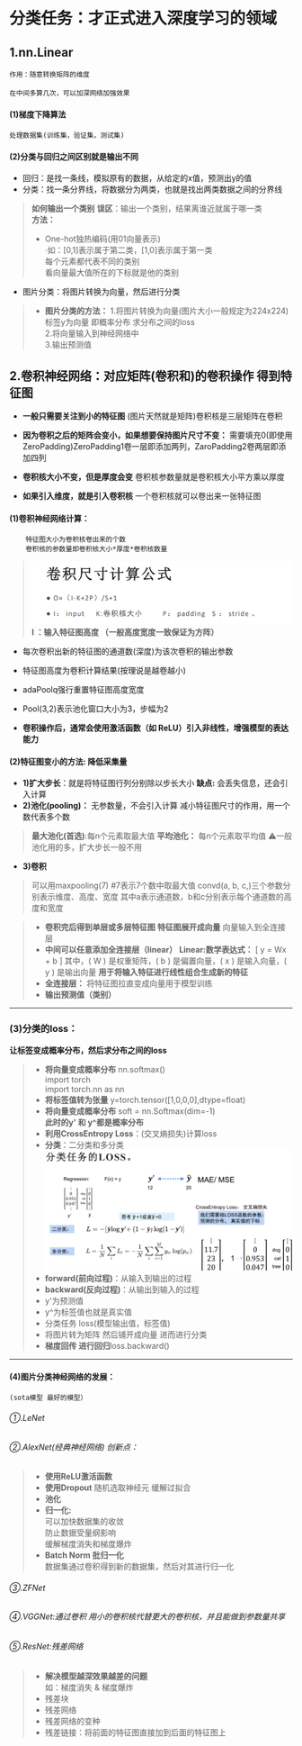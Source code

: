 # 分类任务：才正式进入深度学习的领域
## 1.nn.Linear  
    作用：随意转换矩阵的维度  

    在中间多算几次，可以加深网络加强效果  
#### (1)梯度下降算法  
    处理数据集(训练集，验证集，测试集)  

#### (2)分类与回归之间区别就是输出不同  
- 回归：是找一条线，模拟原有的数据，从给定的x值，预测出y的值  
- 分类：找一条分界线，将数据分为两类，也就是找出两类数据之间的分界线  
>**如何输出一个类别** 
**误区**：输出一个类别，结果离谁近就属于哪一类  
**方法：**  
>- One-hot独热编码(用01向量表示)  
            ·如：[0,1]表示属于第二类，[1,0]表示属于第一类  
            每个元素都代表不同的类别  
            看向量最大值所在的下标就是他的类别
- 图片分类：将图片转换为向量，然后进行分类
>- **图片分类的方法：**
            1.将图片转换为向量(图片大小一般规定为224x224)  
            标签y为向量  即概率分布 求分布之间的loss  
            2.将向量输入到神经网络中  
            3.输出预测值  

## 2.卷积神经网络：**对应矩阵(卷积和)的卷积操作 得到特征图** 
- **一般只需要关注到小的特征图**
    (图片天然就是矩阵)卷积核是三层矩阵在卷积

- **因为卷积之后的矩阵会变小，如果想要保持图片尺寸不变：**
  需要填充0(即使用ZeroPadding)ZeroPadding1卷一层即添加两列，ZaroPadding2卷两层即添加四列  
- **卷积核大小不变，但是厚度会变** 
    卷积核参数量就是卷积核大小平方乘以厚度
- **如果引入维度，就是引入卷积核**
一个卷积核就可以卷出来一张特征图

#### (1)**卷积神经网络计算：**
        特征图大小为卷积核卷出来的个数
        卷积核的参数量即卷积核大小*厚度*卷积核数量

>![卷积尺寸计算](images/卷积计算.png)
>**I ：输入特征图高度 （一般高度宽度一致保证为方阵）**

- 每次卷积出新的特征图的通道数(深度)为该次卷积的输出参数
- 特征图高度为卷积计算结果(按理说是越卷越小)

- adaPoolq强行重置特征图高度宽度
- Pool(3,2)表示池化窗口大小为3，步幅为2

- **卷积操作后，通常会使用激活函数（如 ReLU）引入非线性，增强模型的表达能力**
#### (2)特征图变小的方法: 降低采集量
- **1)扩大步长**：就是将特征图行列分别除以步长大小
**缺点:** 会丢失信息，还会引入计算
- **2)池化(pooling)：** 无参数量，不会引入计算 减小特征图尺寸的作用，用一个数代表多个数
>**最大池化(首选)**:每n个元素取最大值
**平均池化：** 每n个元素取平均值
        ⚠一般池化用的多，扩大步长一般不用
- **3)卷积**
>可以用maxpooling(7) #7表示7个数中取最大值
        convd(a, b, c,)三个参数分别表示维度、高度、宽度
            其中a表示通道数，b和c分别表示每个通道数的高度和宽度

>- **卷积完后得到单层或多层特征图**
**特征图展开成向量**
向量输入到全连接层
>- **中间可以任意添加全连接层（linear）**
**Linear:数学表达式：** [ y = Wx + b ] 其中，( W ) 是权重矩阵，( b ) 是偏置向量，( x ) 是输入向量，( y ) 是输出向量
**用于将输入特征进行线性组合生成新的特征**
>- **全连接层：** 将特征图拉直变成向量用于模型训练
>- **输出预测值（类别）**
---
### (3)分类的loss：
**让标签变成概率分布，然后求分布之间的loss**  
>- **将向量变成概率分布**  nn.softmax()   
import torch  
import torch.nn as nn  
>- **将标签值转为张量**  y=torch.tensor([1,0,0,0],dtype=float)  
>- **将向量变成概率分布** soft = nn.Softmax(dim=-1)  
**此时的y' 和 y^都是概率分布**  
>- **利用CrossEntropy Loss**：(交叉熵损失)计算loss  
>- **分类**：二分类和多分类
   >![卷积尺寸计算](images/AA.png)
>- **forward(前向过程)**：从输入到输出的过程
>- **backward(反向过程)**：从输出到输入的过程
>- y'为预测值
>- y^为标签值也就是真实值
>- 分类任务 loss(模型输出值，标签值)
>- 将图片转为矩阵 然后铺开成向量 进而进行分类
>- **梯度回传 进行回归**loss.backward()


---
#### (4)图片分类神经网络的发展：
    (sota模型 最好的模型）
###### ①.LeNet 
###### ②.AlexNet(经典神经网络) 创新点：
>- **使用ReLU激活函数**
>- **使用Dropout** 随机选取神经元 缓解过拟合
>- **池化**
>- **归一化:**  
可以加快数据集的收敛  
防止数据受量纲影响  
缓解梯度消失和梯度爆炸
>- **Batch Norm 批归一化**  
数据集通过卷积得到新的数据集，然后对其进行归一化
###### ③.ZFNet
###### ④.VGGNet:通过卷积 用小的卷积核代替更大的卷积核，并且能做到参数量共享
###### ⑤.ResNet:残差网络
>- **解决模型越深效果越差的问题**  
如：梯度消失 & 梯度爆炸  
>- 残差块
>- 残差网络
>- 残差网络的变种
>- 残差链接：将前面的特征图直接加到后面的特征图上